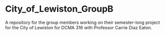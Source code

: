 # City_of_Lewiston_GroupB
A repository for the group members working on their semester-long project for the City of Lewiston for DCMA 316 with Professor Carrie Diaz Eaton.
